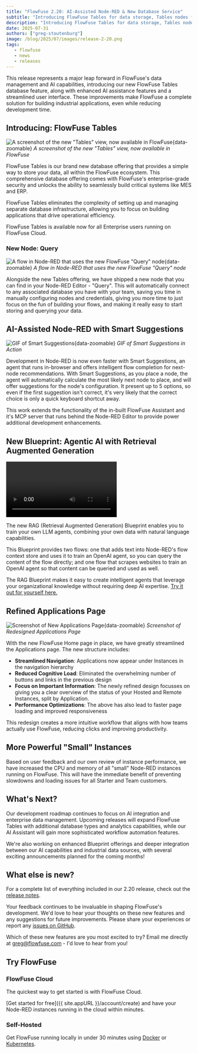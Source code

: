 ```yaml
---
title: "FlowFuse 2.20: AI-Assisted Node-RED & New Database Service"
subtitle: "Introducing FlowFuse Tables for data storage, Tables nodes for database querying, Smart Suggestions in the Node-RED editor, More Powerful Instances, Retrieval Augmented Generation Blueprint for building intelligent applications, and a redesigned Applications page for better workspace management."
description: "Introducing FlowFuse Tables for data storage, Tables nodes for dashboard visualization, Smart Suggestions in the Node-RED editor, More Powerful Starter tier, Retrieval Augmented Generation Blueprint for intelligent applications, and a redesigned Applications page for better workspace management."
date: 2025-07-31
authors: ["greg-stoutenburg"]
image: /blog/2025/07/images/release-2-20.png
tags:
   - flowfuse
   - news
   - releases
---
```


This release represents a major leap forward in FlowFuse's data management and AI capabilities, introducing our new FlowFuse Tables database feature, along with enhanced AI assistance features and a streamlined user interface. These improvements make FlowFuse a complete solution for building industrial applications, even while reducing development time.

<!--more-->

## Introducing: FlowFuse Tables

![A screenshot of the new "Tables" view, now available in FlowFuse](./images/tables-ui-screenshot.png){data-zoomable}
_A screenshot of the new "Tables" view, now available in FlowFuse_

FlowFuse Tables is our brand new database offering that provides a simple way to store your data, all within the FlowFuse ecosystem. This comprehensive database offering comes with FlowFuse's enterprise-grade security and unlocks the ability to seamlessly build critical systems like MES and ERP.

FlowFuse Tables eliminates the complexity of setting up and managing separate database infrastructure, allowing you to focus on building applications that drive operational efficiency.

FlowFuse Tables is available now for all Enterprise users running on FlowFuse Cloud.

### New Node: Query

![A flow in Node-RED that uses the new FlowFuse "Query" node](./images/tables-query-node.png){data-zoomable}
_A flow in Node-RED that uses the new FlowFuse "Query" node_

Alongside the new Tables offering, we have shipped a new node that you can find in your Node-RED Editor - "Query". This will automatically connect to any associated database you have with your team, saving you time in manually configuring nodes and credentials, giving you more time to just focus on the fun of building your flows, and making it really easy to start storing and querying your data.

## AI-Assisted Node-RED with Smart Suggestions

![GIF of Smart Suggestions](./images/smart-suggestion.gif){data-zoomable}
_GIF of Smart Suggestions in Action_

Development in Node-RED is now even faster with Smart Suggestions, an agent that runs in-browser and offers intelligent flow completion for next-node recommendations. With Smart Suggestions, as you place a node, the agent will automatically calculate the most likely next node to place, and will offer suggestions for the node's configuration. It present up to 5 options, so even if the first suggestion isn't correct, it's very likely that the correct choice is only a quick keyboard shortcut away.

This work extends the functionality of the in-built FlowFuse Assistant and it's MCP server that runs behind the Node-RED Editor to provide power additional development enhancements.
 

## New Blueprint: Agentic AI with Retrieval Augmented Generation

<p><video src="https://website-data.s3.eu-west-1.amazonaws.com/Blueprint+-+Open+AI+RAG.mp4" controls=""></video></p>

The new RAG (Retrieval Augmented Generation) Blueprint enables you to train your own LLM agents, combining your own data with natural language capabilities.

This Blueprint provides two flows: one that adds text into Node-RED's flow context store and uses it to train an OpenAI agent, so you can query the content of the flow directly; and one flow that scrapes websites to train an OpenAI agent so that content can be queried and used as well.

The RAG Blueprint makes it easy to create intelligent agents that leverage your organizational knowledge without requiring deep AI expertise. [Try it out for yourself here.](https://flowfuse.com/blueprints/ai/rag-chat-agent/)

## Refined Applications Page

![Screenshot of New Applications Page](./images/applications-redesign.png){data-zoomable}
_Screenshot of Redesigned Applications Page_

With the new FlowFuse Home page in place, we have greatly streamlined the Applications page. The new structure includes:

- **Streamlined Navigation**: Applications now appear under Instances in the navigation hierarchy
- **Reduced Cognitive Load**: Eliminated the overwhelming number of buttons and links in the previous design
- **Focus on Important Information**: The newly refined design focusses on giving you a clear overview of the status of your Hosted and Remote Instances, split by Application.
- **Performance Optimizations**: The above has also lead to faster page loading and improved responsiveness

This redesign creates a more intuitive workflow that aligns with how teams actually use FlowFuse, reducing clicks and improving productivity.

## More Powerful "Small" Instances

Based on user feedback and our own review of instance performance, we have increased the CPU and memory of all "small" Node-RED instances running on FlowFuse. This will have the immediate benefit of preventing slowdowns and loading issues for all Starter and Team customers. 

## What's Next?

Our development roadmap continues to focus on AI integration and enterprise data management. Upcoming releases will expand FlowFuse Tables with additional database types and analytics capabilities, while our AI Assistant will gain more sophisticated workflow automation features.

We're also working on enhanced Blueprint offerings and deeper integration between our AI capabilities and industrial data sources, with several exciting announcements planned for the coming months!

## What else is new?

For a complete list of everything included in our 2.20 release, check out the [release notes](https://github.com/FlowFuse/flowfuse/releases/tag/v2.20.0).

Your feedback continues to be invaluable in shaping FlowFuse's development. We'd love to hear your thoughts on these new features and any suggestions for future improvements. Please share your experiences or report any [issues on GitHub](https://github.com/FlowFuse/flowfuse/issues/new/choose).

Which of these new features are you most excited to try? Email me directly at greg@flowfuse.com - I'd love to hear from you!

## Try FlowFuse


### FlowFuse Cloud

The quickest way to get started is with FlowFuse Cloud.

[Get started for free]({{ site.appURL }}/account/create) and have your Node-RED instances running in the cloud within minutes.

### Self-Hosted

Get FlowFuse running locally in under 30 minutes using [Docker](/docs/install/docker/) or [Kubernetes](/docs/install/kubernetes/).